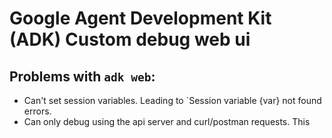 # Google Agent Development Kit (ADK) Custom debug web ui

## Problems with `adk web`:
- Can't set session variables. Leading to `Session variable {var} not found errors.
- Can only debug using the api server and curl/postman requests.
This 

